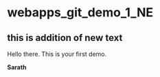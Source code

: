 # webapps_git_demo_1_NE

## this is addition of new text

Hello there.
This is your first demo.

**Sarath**